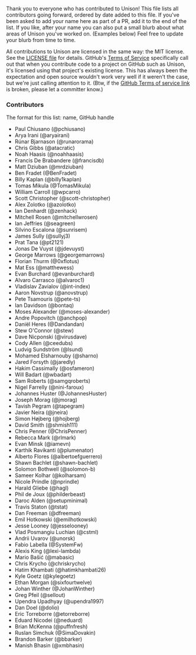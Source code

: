 Thank you to everyone who has contributed to Unison! This file lists all contributors going forward, ordered by date added to this file. If you've been asked to add your name here as part of a PR, add it to the end of the list. If you like, after your name you can also put a small blurb about what areas of Unison you've worked on. (Examples below) Feel free to update your blurb from time to time.

All contributions to Unison are licensed in the same way: the MIT license. See the [LICENSE file](LICENSE) for details. GitHub's [Terms of Service][1] specifically call out that when you contribute code to a project on GitHub such as Unison, it's licensed using that project's existing license. This has always been the expectation and open source wouldn't work very well if it weren't the case, but we're just calling attention to it. (Btw, if the [GitHub Terms of service link][1] is broken, please let a committer know.)

[1]: https://help.github.com/articles/github-terms-of-service/#6-contributions-under-repository-license

### Contributors

The format for this list: name, GitHub handle

* Paul Chiusano (@pchiusano)
* Arya Irani (@aryairani)
* Rúnar Bjarnason (@runarorama)
* Chris Gibbs (@atacratic)
* Noah Haasis (@noahhaasis)
* Francis De Brabandere (@francisdb)
* Matt Dziuban (@mrdziuban)
* Ben Fradet (@BenFradet)
* Billy Kaplan (@billy1kaplan)
* Tomas Mikula (@TomasMikula)
* William Carroll (@wpcarro)
* Scott Christopher (@scott-christopher)
* Alex Zolotko (@azolotko)
* Ian Denhardt (@zenhack)
* Mitchell Rosen (@mitchellwrosen)
* Ian Jeffries (@seagreen)
* Silvino Escalona (@sunrisem)
* James Sully (@sullyj3)
* Prat Tana (@pt2121)
* Jonas De Vuyst (@jdevuyst)
* George Marrows (@georgemarrows)
* Florian Thurm (@0xflotus)
* Mat Ess (@matthewess)
* Evan Burchard (@evanburchard)
* Alvaro Carrasco (@alvaroc1)
* Vladislav Zavialov (@int-index)
* Aaron Novstrup (@anovstrup)
* Pete Tsamouris (@pete-ts)
* Ian Davidson (@bontaq)
* Moses Alexander (@moses-alexander)
* Andre Popovitch (@anchpop)
* Daniël Heres (@Dandandan)
* Stew O'Connor (@stew)
* Dave Nicponski (@virusdave)
* Cody Allen (@ceedubs)
* Ludvig Sundström (@lsund)
* Mohamed Elsharnouby (@sharno)
* Jared Forsyth (@jaredly)
* Hakim Cassimally (@osfameron)
* Will Badart (@wbadart)
* Sam Roberts (@samgqroberts)
* Nigel Farrelly (@nini-faroux)
* Johannes Huster (@JohannesHuster)
* Joseph Morag (@jmorag)
* Tavish Pegram (@tapegram)
* Javier Neira (@jneira)
* Simon Højberg (@hojberg)
* David Smith (@shmish111)
* Chris Penner (@ChrisPenner)
* Rebecca Mark (@rlmark)
* Evan Minsk (@iamevn)
* Karthik Ravikanti (@plumenator)
* Alberto Flores (@albertoefguerrero)
* Shawn Bachlet (@shawn-bachlet)
* Solomon Bothwell (@solomon-b)
* Sameer Kolhar (@kolharsam)
* Nicole Prindle (@nprindle)
* Harald Gliebe (@hagl)
* Phil de Joux (@philderbeast)
* Daroc Alden (@setupminimal)
* Travis Staton (@tstat)
* Dan Freeman (@dfreeman)
* Emil Hotkowski (@emilhotkowski)
* Jesse Looney (@jesselooney)
* Vlad Posmangiu Luchian (@cstml)
* Andrii Uvarov (@unorsk)
* Fabio Labella (@SystemFw)
* Alexis King (@lexi-lambda)
* Mario Bašić (@mabasic)
* Chris Krycho (@chriskrycho)
* Hatim Khambati (@hatimkhambati26)
* Kyle Goetz (@kylegoetz)
* Ethan Morgan (@sixfourtwelve)
* Johan Winther (@JohanWinther)
* Greg Pfeil (@sellout)
* Upendra Upadhyay (@upendra1997)
* Dan Doel (@dolio)
* Eric Torreborre (@etorreborre)
* Eduard Nicodei (@neduard)
* Brian McKenna (@puffnfresh)
* Ruslan Simchuk (@SimaDovakin)
* Brandon Barker (@bbarker)
* Manish Bhasin (@xmbhasin)
